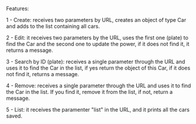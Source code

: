 Features:

1 - Create: receives two parameters by URL, creates an object of type Car and adds to the list containing all cars.

2 - Edit: it receives two parameters by the URL, uses the first one (plate) to find the Car and the second one to update the power, if it does not find it, it returns a message.

3 - Search by ID (plate): receives a single parameter through the URL and uses it to find the Car in the list, if yes return the object of this Car, if it does not find it, returns a message.

4 - Remove: receives a single parameter through the URL and uses it to find the Car in the list. If you find it, remove it from the list, if not, return a message.

5 - List: it receives the paramenter "list" in the URL, and it prints all the cars saved.

